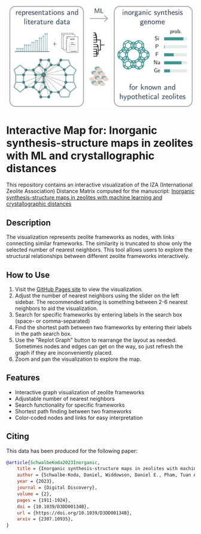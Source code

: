 <div align="center">
  <img src="https://raw.githubusercontent.com/dskoda/Zeolites-AMD/main/figs/toc.jpg" width="500"><br>
</div>

# Interactive Map for: Inorganic synthesis-structure maps in zeolites with ML and crystallographic distances


This repository contains an interactive visualization of the IZA (International Zeolite Association) Distance Matrix computed for the manuscript: [Inorganic synthesis-structure maps in zeolites with machine learning and crystallographic distances](https://doi.org/10.1039/D3DD00134B)

## Description

The visualization represents zeolite frameworks as nodes, with links connecting similar frameworks. The similarity is truncated to show only the selected number of nearest neighbors. This tool allows users to explore the structural relationships between different zeolite frameworks interactively.

## How to Use

1. Visit the [GitHub Pages site](https://yourusername.github.io/your-repo-name) to view the visualization.
2. Adjust the number of nearest neighbors using the slider on the left sidebar. The recommended setting is something between 2-6 nearest neighbors to aid the visualization.
3. Search for specific frameworks by entering labels in the search box (space- or comma-separated)
4. Find the shortest path between two frameworks by entering their labels in the path search box.
5. Use the "Replot Graph" button to rearrange the layout as needed. Sometimes nodes and edges can get on the way, so just refresh the graph if they are inconveniently placed.
6. Zoom and pan the visualization to explore the map.

## Features

- Interactive graph visualization of zeolite frameworks
- Adjustable number of nearest neighbors
- Search functionality for specific frameworks
- Shortest path finding between two frameworks
- Color-coded nodes and links for easy interpretation

## Citing

This data has been produced for the following paper:

```bibtex
@article{SchwalbeKoda2023Inorganic,
    title = {Inorganic synthesis-structure maps in zeolites with machine learning and crystallographic distances},
    author = {Schwalbe-Koda, Daniel, Widdowson, Daniel E., Pham, Tuan Anh, Kurlin, Vitaliy E.},
    year = {2023},
    journal = {Digital Discovery},
    volume = {2},
    pages = {1911-1924},
    doi = {10.1039/D3DD00134B},
    url = {https://doi.org/10.1039/D3DD00134B},
    arxiv = {2307.10935},
}
```
